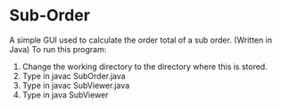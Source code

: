 # Sub-Order
A simple GUI used to calculate the order total of a sub order. (Written in Java)
To run this program:

1. Change the working directory to the directory where this is stored.
2. Type in javac SubOrder.java 
3. Type in javac SubViewer.java
4. Type in java SubViewer
